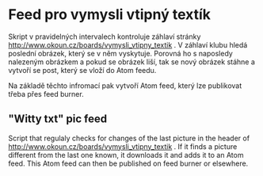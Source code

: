 # Feed pro vymysli vtipný textík

Skript v pravidelných intervalech kontroluje záhlaví stránky  
http://www.okoun.cz/boards/vymysli_vtipny_textik . V záhlaví klubu hledá poslední obrázek, který
se v něm vyskytuje. Porovná ho s naposledy nalezeným obrázkem a pokud se obrázek liší,
tak se nový obrázek stáhne a vytvoří se post, který se vloží do Atom feedu. 

Na základě těchto infromací pak vytvoří Atom feed, který lze publikovat třeba přes feed burner.

## "Witty txt" pic feed
Script that regulaly checks for changes of the last picture in the header of 
http://www.okoun.cz/boards/vymysli_vtipny_textik . If it finds a picture different from
the last one known, it downloads it and adds it to an Atom feed. This Atom feed can then be
published on feed burner or elsewhere.


